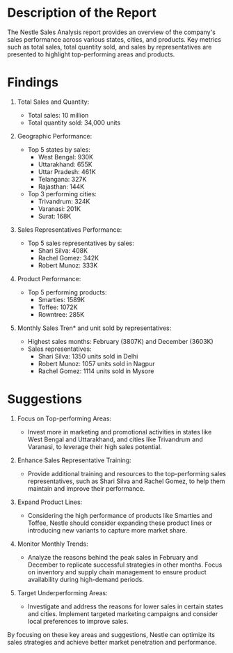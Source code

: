 # Description of the Report
The Nestle Sales Analysis report provides an overview of the company's sales performance across various states, cities, and products. Key metrics such as total sales, total quantity sold, and sales by representatives are presented to highlight top-performing areas and products.

# Findings

1. Total Sales and Quantity:
   - Total sales: 10 million
   - Total quantity sold: 34,000 units

2. Geographic Performance:
   - Top 5 states by sales:
     - West Bengal: 930K
     - Uttarakhand: 655K
     - Uttar Pradesh: 461K
     - Telangana: 327K
     - Rajasthan: 144K
   - Top 3 performing cities:
     - Trivandrum: 324K
     - Varanasi: 201K
     - Surat: 168K

3. Sales Representatives Performance:
   - Top 5 sales representatives by sales:
     - Shari Silva: 408K
     - Rachel Gomez: 342K
     - Robert Munoz: 333K

4. Product Performance:
   - Top 5 performing products:
     - Smarties: 1589K
     - Toffee: 1072K
     - Rowntree: 285K

5. Monthly Sales Tren* and unit sold by representatives:
   - Highest sales months: February (3807K) and December (3603K)
   - Sales representatives:
     - Shari Silva: 1350 units sold in Delhi
     - Robert Munoz: 1057 units sold in Nagpur
     - Rachel Gomez: 1114 units sold in Mysore

# Suggestions

1. Focus on Top-performing Areas:
   - Invest more in marketing and promotional activities in states like West Bengal and Uttarakhand, and cities like Trivandrum and Varanasi, to leverage their high sales potential.

2. Enhance Sales Representative Training:
   - Provide additional training and resources to the top-performing sales representatives, such as Shari Silva and Rachel Gomez, to help them maintain and improve their performance.

3. Expand Product Lines:
   - Considering the high performance of products like Smarties and Toffee, Nestle should consider expanding these product lines or introducing new variants to capture more market share.

4. Monitor Monthly Trends:
   - Analyze the reasons behind the peak sales in February and December to replicate successful strategies in other months. Focus on inventory and supply chain management to ensure product availability during high-demand periods.

5. Target Underperforming Areas:
   - Investigate and address the reasons for lower sales in certain states and cities. Implement targeted marketing campaigns and consider local preferences to improve sales.

By focusing on these key areas and suggestions, Nestle can optimize its sales strategies and achieve better market penetration and performance.
